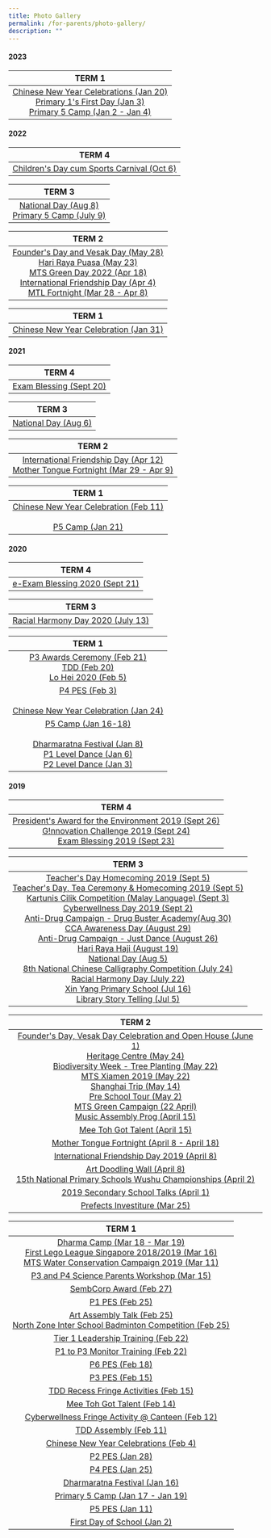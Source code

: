 ```yaml
---
title: Photo Gallery
permalink: /for-parents/photo-gallery/
description: ""
---
```

#### 2023

| TERM 1 	|
|:---:	|
|[Chinese New Year Celebrations (Jan 20)](https://www.smugmug.com/gallery/n-9rF5vm)<br>[Primary 1's First Day (Jan 3)](https://www.smugmug.com/gallery/n-QvP5X7)<br>[Primary 5 Camp (Jan 2 - Jan 4)](https://www.smugmug.com/gallery/n-wN4Fvr) 	|

#### 2022

| TERM 4 	|
|:---:	|
|[Children's Day cum Sports Carnival (Oct 6)](https://www.smugmug.com/gallery/n-PqM2sq) 	|

| TERM 3 	|
|:---:	|
| [National Day (Aug 8)](https://www.smugmug.com/gallery/n-55WK3q)<br> [Primary 5 Camp (July 9)](https://www.smugmug.com/gallery/n-dSGvp7)	|

| TERM 2 	|
|:---:	|
| [Founder's Day and Vesak Day (May 28)](https://www.smugmug.com/gallery/n-Nh7Mgc)<br>[Hari Raya Puasa (May 23)](https://www.smugmug.com/gallery/n-2Bgssk)<br>[MTS Green Day 2022 (Apr 18)](https://www.smugmug.com/gallery/n-PJvztG)<br>[International Friendship Day (Apr 4)](https://www.smugmug.com/gallery/n-6KMDWh)<br>[MTL Fortnight (Mar 28 - Apr 8)](https://www.smugmug.com/gallery/n-xqtLzn) 	|

| TERM 1 	|
|:---:	|
| [Chinese New Year Celebration (Jan 31)](https://www.smugmug.com/gallery/n-nm7zpH) 	|

#### 2021

| TERM 4 	|
|:---:	|
| [Exam Blessing (Sept 20)](https://www.smugmug.com/gallery/n-SVJsMx) 	|

| TERM 3 	|
|:---:	|
| [National Day (Aug 6)](https://www.smugmug.com/gallery/n-xNHVfp) 	|

| TERM 2 	|
|:---:	|
| [International Friendship Day  (Apr 12)](https://www.smugmug.com/gallery/n-gXMJWR)<br>[Mother Tongue Fortnight (Mar 29 - Apr 9)](https://www.smugmug.com/gallery/n-cSHqQ7) 	|

| TERM 1 	|
|:---:	|
| [Chinese New Year Celebration (Feb 11)](https://www.smugmug.com/gallery/n-txWC3d)<br><br>[P5 Camp (Jan 21)](https://www.smugmug.com/gallery/n-MkcHPg) 	|

#### 2020

| TERM 4 	|
|:---:	|
| [e-Exam Blessing 2020 (Sept 21)](https://www.smugmug.com/gallery/n-vMDXJC) 	|

| TERM 3 	|
|:---:	|
| [Racial Harmony Day 2020 (July 13)](https://www.smugmug.com/gallery/n-3qcLkq) 	|

| TERM 1 	|
|:---:	|
| [P3 Awards Ceremony (Feb 21)](https://www.smugmug.com/gallery/n-S54dsX)<br>[TDD (Feb 20)](https://www.smugmug.com/gallery/n-VbDDb3)<br>[Lo Hei 2020 (Feb 5)](https://www.smugmug.com/gallery/n-fzgKms) 	|
| [P4 PES (Feb 3)](https://www.smugmug.com/gallery/n-btbTJ3)<br><br>[Chinese New Year Celebration (Jan 24)](https://www.smugmug.com/gallery/n-RJBGMH) 	|
| [P5 Camp (Jan 16-18)](https://www.smugmug.com/gallery/n-M5L4mV)<br><br>[Dharmaratna Festival (Jan 8)](https://www.smugmug.com/gallery/n-3GH6Qd)<br>[P1 Level Dance (Jan 6)](https://www.smugmug.com/gallery/n-fJnJ2f)<br>[P2 Level Dance (Jan 3)](https://www.smugmug.com/gallery/n-3GHP4h) 	|

#### 2019

| TERM 4 	|
|:---:	|
| [President's Award for the Environment 2019 (Sept 26)](https://www.smugmug.com/gallery/n-gzsmwH/)<br>[G!nnovation Challenge 2019 (Sept 24)](https://www.smugmug.com/gallery/n-bTZ9mb)<br>[Exam Blessing 2019 (Sept 23)](https://www.smugmug.com/gallery/n-smx2Qc) 	|

| TERM 3 	|
|:---:	|
| [Teacher's Day Homecoming 2019 (Sept 5)](https://www.smugmug.com/gallery/n-x59LhH/)<br>[Teacher's Day, Tea Ceremony &amp; Homecoming 2019 (Sept 5)](https://www.smugmug.com/gallery/n-KQ9PJZ)<br>[Kartunis Cilik Competition (Malay Language) (Sept 3)](https://www.smugmug.com/gallery/n-7w57q2)<br>[Cyberwellness Day 2019 (Sept 2)](https://www.smugmug.com/gallery/n-MLFVTM/)<br>[Anti-Drug Campaign - Drug Buster Academy(Aug 30)](https://www.smugmug.com/gallery/n-xQ9pkW/)<br>[CCA Awareness Day (August 29)](https://www.smugmug.com/gallery/n-XcmVWp)<br> [Anti-Drug Campaign - Just Dance (August 26)](https://www.smugmug.com/gallery/n-VG93Nw/)<br>[Hari Raya Haji (August 19)](https://www.smugmug.com/gallery/n-WNgs8G)<br>[National Day (Aug 5)](https://www.smugmug.com/gallery/n-DS29q4/)<br>[8th National Chinese Calligraphy Competition (July 24)](https://www.smugmug.com/gallery/n-6rSxFc/)<br>[Racial Harmony Day (July 22)](https://www.smugmug.com/gallery/n-JFx6JF)<br>[Xin Yang Primary School (Jul 16)](https://www.smugmug.com/gallery/n-F5LMKK/)<br>[Library Story Telling (Jul 5)](https://www.smugmug.com/gallery/n-BTcjPz/) 	|

| TERM 2 	|
|:---:	|
| [Founder's Day, Vesak Day Celebration and Open House (June 1)](https://www.smugmug.com/gallery/n-mvBjrH/)<br>[Heritage Centre (May 24)](https://www.smugmug.com/gallery/n-bvRKtw/)<br>[Biodiversity Week - Tree Planting (May 22)](https://www.smugmug.com/gallery/n-FnJQ9q)<br>[MTS Xiamen 2019 (May 22)](https://www.smugmug.com/gallery/n-Nhfgn3/)<br>[Shanghai Trip (May 14)](https://www.smugmug.com/gallery/n-xxFTfw)<br>[Pre School Tour (May 2)](https://www.smugmug.com/gallery/n-3vRzP4)<br>[MTS Green Campaign (22 April)](https://www.smugmug.com/gallery/n-KbtMXw)<br>[Music Assembly Prog (April 15)](https://www.smugmug.com/gallery/n-jCWWqb) 	|
| [Mee Toh Got Talent (April 15)](https://www.smugmug.com/gallery/n-MbXsBd) 	|
| [Mother Tongue Fortnight (April 8 - April 18)](https://www.smugmug.com/gallery/n-rFv5t4) 	|
| [International Friendship Day 2019 (April 8)](https://www.smugmug.com/gallery/n-mpg8rG) 	|
| [Art Doodling Wall (April 8)](https://www.smugmug.com/gallery/n-42H5B8)<br>[15th National Primary Schools Wushu Championships (April 2)](https://www.smugmug.com/gallery/n-vxHHgB) 	|
| [2019 Secondary School Talks (April 1)](https://www.smugmug.com/gallery/n-GvWbCX) 	|
| [Prefects Investiture (Mar 25)](https://www.smugmug.com/gallery/n-t6DdKd) 	|

| TERM 1 	|
|:---:	|
| [Dharma Camp (Mar 18 - Mar 19)](https://www.smugmug.com/gallery/n-S5FXn4)<br>[First Lego League Singapore 2018/2019 (Mar 16)](https://www.smugmug.com/gallery/n-QHLWG4)<br>[MTS Water Conservation Campaign 2019 (Mar 11)](https://www.smugmug.com/gallery/n-DZbTLZ) 	|
| [P3 and P4 Science Parents Workshop (Mar 15)](https://www.smugmug.com/gallery/n-Fv53G2) 	|
| [SembCorp Award (Feb 27)](https://www.smugmug.com/gallery/n-3Kpk56) 	|
| [P1 PES (Feb 25)](https://www.smugmug.com/gallery/n-7Rwx45) 	|
| [Art Assembly Talk (Feb 25)](https://www.smugmug.com/gallery/n-72mRJK)<br>[North Zone Inter School Badminton Competition (Feb 25)](https://www.smugmug.com/gallery/n-G3HLPt) 	|
| [Tier 1 Leadership Training (Feb 22)](https://www.smugmug.com/gallery/n-n4bwHq) 	|
| [P1 to P3 Monitor Training (Feb 22)](https://meetohschool.smugmug.com/2019/P1-to-P3-Monitor-TrainingFeb-22) 	|
| [P6 PES (Feb 18)](https://www.smugmug.com/gallery/n-nD4cVk) 	|
| [P3 PES (Feb 15)](https://www.smugmug.com/gallery/n-hC939K) 	|
| [TDD Recess Fringe Activities (Feb 15)](https://www.smugmug.com/gallery/n-bZKSfN) 	|
| [Mee Toh Got Talent (Feb 14)](https://www.smugmug.com/gallery/n-tKWnxK) 	|
| [Cyberwellness Fringe Activity @ Canteen (Feb 12)](https://www.smugmug.com/gallery/n-Ms5J2V) 	|
| [TDD Assembly (Feb 11)](https://www.smugmug.com/gallery/n-JnSvs7) 	|
| [Chinese New Year Celebrations (Feb 4)](https://www.smugmug.com/gallery/n-djxZDx) 	|
| [P2 PES (Jan 28)](https://www.smugmug.com/gallery/n-9ntQw8) 	|
| [P4 PES (Jan 25)](https://www.smugmug.com/gallery/n-kB8zxD) 	|
| [Dharmaratna Festival (Jan 16)](https://www.smugmug.com/gallery/n-qrkVJS/) 	|
| [Primary 5 Camp (Jan 17 - Jan 19)](https://www.smugmug.com/gallery/n-3kTMGD) 	|
| [P5 PES (Jan 11)](https://www.smugmug.com/gallery/n-NKrPV6)	|
| [First Day of School (Jan 2)](https://www.smugmug.com/gallery/n-fDjPtQ) 	|